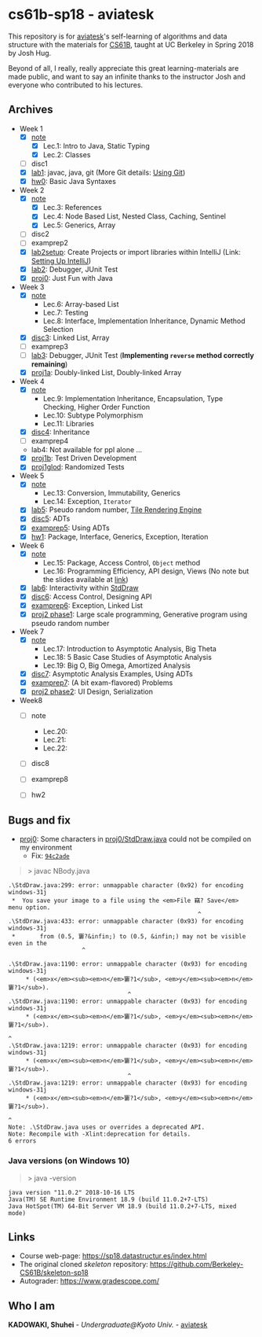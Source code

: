   
  
  
  
# cs61b-sp18 - aviatesk
  
  
This repository is for [aviatesk]'s self-learning of algorithms and data structure with the materials for [CS61B], taught at UC Berkeley in Spring 2018 by Josh Hug.
  
Beyond of all, I really, really appreciate this great learning-materials are made public, and want to say an infinite thanks to the instructor Josh and everyone who contributed to his lectures.
  
  
## Archives
  
  
- Week 1
    * [x] [note](./notes/week1.md )
        + [x] Lec.1: Intro to Java, Static Typing
        + [x] Lec.2: Classes
    * [ ] disc1
    * [x] [lab1](./lab1 ): javac, java, git (More Git details: [Using Git](https://sp18.datastructur.es/materials/guides/using-git.html ))
    * [x] [hw0](https://sp18.datastructur.es/materials/hw/hw0/hw0 ): Basic Java Syntaxes
- Week 2
    * [x] [note](./notes/week2.md )
        + [x] Lec.3: References
        + [x] Lec.4: Node Based List, Nested Class, Caching, Sentinel
        + [x] Lec.5: Generics, Array
    * [ ] disc2
    * [ ] examprep2
    * [x] [lab2setup](./lab2setup ): Create Projects or import libraries within IntelliJ (Link: [Setting Up IntelliJ](https://sp18.datastructur.es/materials/lab/lab2setup/lab2setup ))
    * [x] [lab2](./lab2 ): Debugger, JUnit Test
    * [x] [proj0](./proj0 ): Just Fun with Java
- Week 3
    * [x] [note](./notes/week3.md )
        + Lec.6: Array-based List
        + Lec.7: Testing
        + Lec.8: Interface, Implementation Inheritance, Dynamic Method Selection
    * [x] [disc3](https://sp18.datastructur.es/materials/discussion/disc03sol.pdf ): Linked List, Array
    * [ ] examprep3
    * [ ] [lab3](./lab3 ): Debugger, JUnit Test (**Implementing `reverse` method correctly remaining**)
    * [x] [proj1a](./proj1a ): Doubly-linked List, Doubly-linked Array
- Week 4
    * [x] [note](./notes/week4.md )
        + Lec.9: Implementation Inheritance, Encapsulation, Type Checking, Higher Order Function
        + Lec.10: Subtype Polymorphism
        + Lec.11: Libraries
    * [x] [disc4](https://sp18.datastructur.es/materials/discussion/disc04sol.pdf ): Inheritance
    * [ ] examprep4
    * lab4: Not available for ppl alone ...
    * [x] [proj1b](./proj1b ): Test Driven Development
    * [x] [proj1glod](./proj1gold ): Randomized Tests
- Week 5
    * [x] [note](./notes/week5.md )
        + Lec.13: Conversion, Immutability, Generics
        + Lec.14: Exception, `Iterator`
    * [x] [lab5](./proj2/byog/lab5 ): Pseudo random number, [Tile Rendering Engine](https://sp18.datastructur.es/materials/lab/lab5/lab5 )
    * [x] [disc5](https://sp18.datastructur.es/materials/discussion/disc05sol.pdf ): ADTs
    * [x] [examprep5](https://sp18.datastructur.es/materials/discussion/examprep05sol.pdf ): Using ADTs
    * [x] [hw1](./hw1 ): Package, Interface, Generics, Exception, Iteration
- Week 6
    * [x] [note](./notes/week6.md )
        + Lec.15: Package, Access Control, `Object` method
        + Lec.16: Programming Efficiency, API design, Views (No note but the slides available at [link](https://docs.google.com/presentation/d/1__Akx5EBZe7sMyCYBN1uToKkhrRuxi0mtxSj1DjU51M/edit?usp=sharing ))
    * [x] [lab6](./proj2/byog/lab6 ): Interactivity within [StdDraw](https://introcs.cs.princeton.edu/java/stdlib/javadoc/StdDraw.html )
    * [x] [disc6](https://sp18.datastructur.es/materials/discussion/disc06sol.pdf ): Access Control, Designing API
    * [x] [examprep6](https://sp18.datastructur.es/materials/discussion/examprep06sol.pdf ): Exception, Linked List
    * [x] [proj2 phase1](./proj2/byog/Core ): Large scale programming, Generative program using pseudo random number
- Week 7
    * [x] [note](./notes/week7.md )
        + Lec.17: Introduction to Asymptotic Analysis, Big Theta
        + Lec.18: 5 Basic Case Studies of Asymptotic Analysis
        + Lec.19: Big O, Big Omega, Amortized Analysis
    * [x] [disc7](https://sp18.datastructur.es/materials/discussion/disc07sol.pdf ): Asymptotic Analysis Examples, Using ADTs
    * [x] [examprep7](https://sp18.datastructur.es/materials/discussion/examprep07sol.pdf ): (A bit exam-flavored) Problems
    * [x] [proj2 phase2](./proj2/ ): UI Design, Serialization
- Week8
    * [ ] note
        + Lec.20:
        + Lec.21:
        + Lec.22:
    * [ ] disc8
    * [ ] examprep8
    * [ ] hw2
  
  
## Bugs and fix
  
  
- [proj0](./proj0 ): Some characters in [proj0/StdDraw.java](./proj0/StdDraw.java ) could not be compiled on my environment
    - Fix: [`94c2ade`](https://github.com/aviatesk/cs61b-sp18/commit/94c2adea81ea826b103303e4285a62a2ff790615 )
  
> \> javac NBody.java
  
```
.\StdDraw.java:299: error: unmappable character (0x92) for encoding windows-31j
 *  You save your image to a file using the <em>File 竊? Save</em> menu option.
                                                      ^
.\StdDraw.java:433: error: unmappable character (0x93) for encoding windows-31j
 *       from (0.5, 窶?&infin;) to (0.5, &infin;) may not be visible even in the
                     ^
  
.\StdDraw.java:1190: error: unmappable character (0x93) for encoding windows-31j
     * (<em>x</em><sub><em>n</em>窶?1</sub>, <em>y</em><sub><em>n</em>窶?1</sub>).
                                  ^
.\StdDraw.java:1190: error: unmappable character (0x93) for encoding windows-31j
     * (<em>x</em><sub><em>n</em>窶?1</sub>, <em>y</em><sub><em>n</em>窶?1</sub>).
                                                                      ^
.\StdDraw.java:1219: error: unmappable character (0x93) for encoding windows-31j
     * (<em>x</em><sub><em>n</em>窶?1</sub>, <em>y</em><sub><em>n</em>窶?1</sub>).
                                  ^
.\StdDraw.java:1219: error: unmappable character (0x93) for encoding windows-31j
     * (<em>x</em><sub><em>n</em>窶?1</sub>, <em>y</em><sub><em>n</em>窶?1</sub>).
                                                                      ^
Note: .\StdDraw.java uses or overrides a deprecated API.
Note: Recompile with -Xlint:deprecation for details.
6 errors
```
  
### Java versions (on Windows 10)
  
  
> \> java -version
  
```
java version "11.0.2" 2018-10-16 LTS
Java(TM) SE Runtime Environment 18.9 (build 11.0.2+7-LTS)
Java HotSpot(TM) 64-Bit Server VM 18.9 (build 11.0.2+7-LTS, mixed mode)
```
  
  
## Links
  
  
- Course web-page: https://sp18.datastructur.es/index.html
- The original cloned *skeleton* repository: https://github.com/Berkeley-CS61B/skeleton-sp18
- Autograder: https://www.gradescope.com/
  
  
## Who I am
  
  
**KADOWAKI, Shuhei** - *Undergraduate@Kyoto Univ.* - [aviatesk]
  
  
  
  
  
[aviatesk]: https://github.com/aviatesk
[CS61B]: https://sp18.datastructur.es/index.html
  